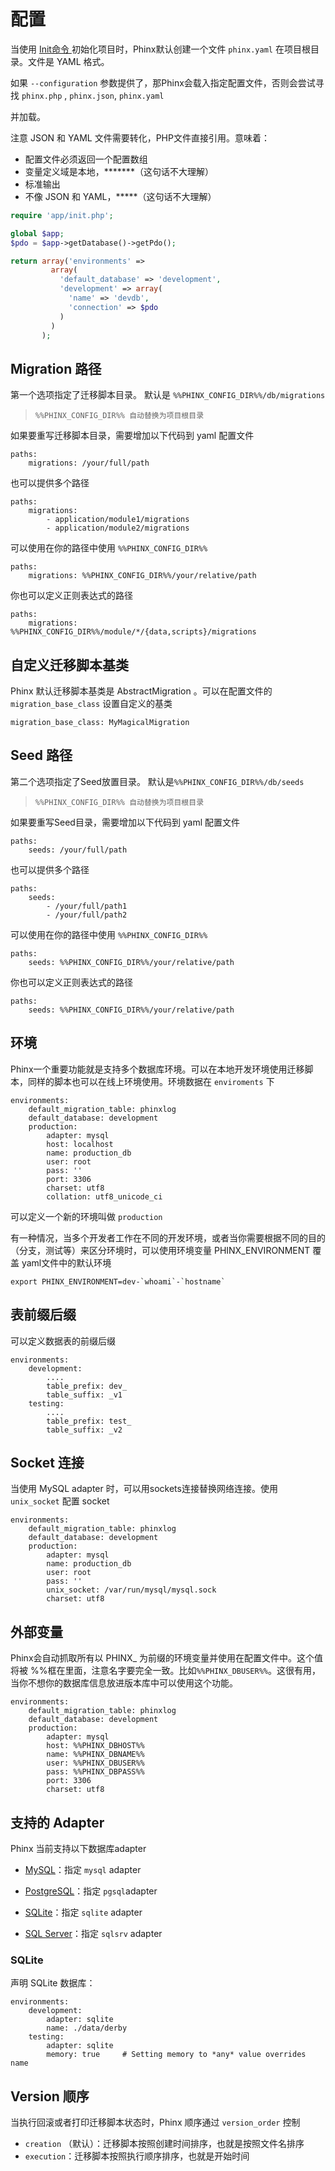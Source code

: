 # 配置

当使用 [Init命令 ](/命令)初始化项目时，Phinx默认创建一个文件 `phinx.yaml` 在项目根目录。文件是 YAML 格式。

如果 `--configuration` 参数提供了，那Phinx会载入指定配置文件，否则会尝试寻找 `phinx.php` , `phinx.json`, `phinx.yaml`

并加载。

注意 JSON 和 YAML 文件需要转化，PHP文件直接引用。意味着：

* 配置文件必须返回一个配置数组
* 变量定义域是本地，\*\*\*\*\*\*\*（这句话不大理解）
* 标准输出
* 不像 JSON 和 YAML，\*\*\*\*\*（这句话不大理解）

```php
require 'app/init.php';

global $app;
$pdo = $app->getDatabase()->getPdo();

return array('environments' =>
         array(
           'default_database' => 'development',
           'development' => array(
             'name' => 'devdb',
             'connection' => $pdo
           )
         )
       );
```

## Migration 路径

第一个选项指定了迁移脚本目录。 默认是 `%%PHINX_CONFIG_DIR%%/db/migrations`

> `%%PHINX_CONFIG_DIR%% 自动替换为项目根目录`

如果要重写迁移脚本目录，需要增加以下代码到 yaml 配置文件

```
paths:
    migrations: /your/full/path
```

也可以提供多个路径

```
paths:
    migrations:
        - application/module1/migrations
        - application/module2/migrations
```

可以使用在你的路径中使用 `%%PHINX_CONFIG_DIR%%`

```
paths:
    migrations: %%PHINX_CONFIG_DIR%%/your/relative/path
```

你也可以定义正则表达式的路径

```
paths:
    migrations: %%PHINX_CONFIG_DIR%%/module/*/{data,scripts}/migrations
```

## 自定义迁移脚本基类

Phinx 默认迁移脚本基类是 AbstractMigration 。可以在配置文件的 `migration_base_class` 设置自定义的基类

```
migration_base_class: MyMagicalMigration
```

## Seed 路径

第二个选项指定了Seed放置目录。 默认是`%%PHINX_CONFIG_DIR%%/db/seeds`

> `%%PHINX_CONFIG_DIR%% 自动替换为项目根目录`

如果要重写Seed目录，需要增加以下代码到 yaml 配置文件

```
paths:
    seeds: /your/full/path
```

也可以提供多个路径

```
paths:
    seeds:
        - /your/full/path1
        - /your/full/path2
```

可以使用在你的路径中使用 `%%PHINX_CONFIG_DIR%%`

```
paths:
    seeds: %%PHINX_CONFIG_DIR%%/your/relative/path
```

你也可以定义正则表达式的路径

```
paths:
    seeds: %%PHINX_CONFIG_DIR%%/your/relative/path
```

## 环境

Phinx一个重要功能就是支持多个数据库环境。可以在本地开发环境使用迁移脚本，同样的脚本也可以在线上环境使用。环境数据在 `enviroments` 下

```
environments:
    default_migration_table: phinxlog
    default_database: development
    production:
        adapter: mysql
        host: localhost
        name: production_db
        user: root
        pass: ''
        port: 3306
        charset: utf8
        collation: utf8_unicode_ci
```

可以定义一个新的环境叫做 `production`

有一种情况，当多个开发者工作在不同的开发环境，或者当你需要根据不同的目的（分支，测试等）来区分环境时，可以使用环境变量 PHINX\_ENVIRONMENT 覆盖 yaml文件中的默认环境

    export PHINX_ENVIRONMENT=dev-`whoami`-`hostname`

## 表前缀后缀

可以定义数据表的前缀后缀

```
environments:
    development:
        ....
        table_prefix: dev_
        table_suffix: _v1
    testing:
        ....
        table_prefix: test_
        table_suffix: _v2
```

## Socket 连接

当使用 MySQL adapter 时，可以用sockets连接替换网络连接。使用 `unix_socket` 配置 socket

```
environments:
    default_migration_table: phinxlog
    default_database: development
    production:
        adapter: mysql
        name: production_db
        user: root
        pass: ''
        unix_socket: /var/run/mysql/mysql.sock
        charset: utf8
```

## 外部变量

Phinx会自动抓取所有以 PHINX\_ 为前缀的环境变量并使用在配置文件中。这个值将被 %%框在里面，注意名字要完全一致。比如`%%PHINX_DBUSER%%`。这很有用，当你不想你的数据库信息放进版本库中可以使用这个功能。

```
environments:
    default_migration_table: phinxlog
    default_database: development
    production:
        adapter: mysql
        host: %%PHINX_DBHOST%%
        name: %%PHINX_DBNAME%%
        user: %%PHINX_DBUSER%%
        pass: %%PHINX_DBPASS%%
        port: 3306
        charset: utf8
```

## 支持的 Adapter

Phinx 当前支持以下数据库adapter

* [MySQL](http://www.mysql.com/)：指定 `mysql` adapter

* [PostgreSQL](http://www.postgresql.org/)：指定 `pgsql`adapter

* [SQLite](http://www.sqlite.org/)：指定 `sqlite` adapter

* [SQL Server](http://www.microsoft.com/sqlserver)：指定 `sqlsrv` adapter

### SQLite

声明 SQLite 数据库：

```
environments:
    development:
        adapter: sqlite
        name: ./data/derby
    testing:
        adapter: sqlite
        memory: true     # Setting memory to *any* value overrides name
```

## Version 顺序

当执行回滚或者打印迁移脚本状态时，Phinx 顺序通过 `version_order` 控制

* `creation` （默认）：迁移脚本按照创建时间排序，也就是按照文件名排序
* `execution`：迁移脚本按照执行顺序排序，也就是开始时间



